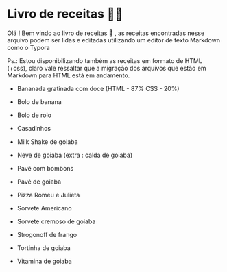 # Livro de receitas :man_cook:

Olá ! Bem vindo ao livro de receitas :wave: , as receitas encontradas nesse arquivo podem ser lidas e editadas utilizando um editor de texto Markdown como o Typora

Ps.: Estou disponibilizando também as receitas em formato de HTML (+css), claro vale ressaltar que a migração dos arquivos que estão em Markdown para HTML está em andamento.

- Bananada gratinada com doce (HTML - 87% CSS - 20%)

- Bolo de banana

- Bolo de rolo

- Casadinhos

- Milk Shake de goiaba

- Neve de goiaba (extra : calda de goiaba)

- Pavê com bombons

- Pavê de goiaba

- Pizza Romeu e Julieta

- Sorvete Americano

- Sorvete cremoso de goiaba

- Strogonoff de frango

- Tortinha de goiaba

- Vitamina de goiaba

  
